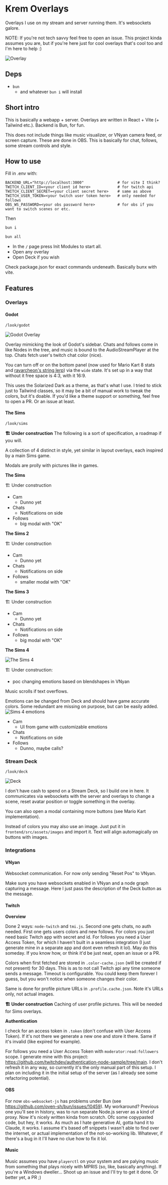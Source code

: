 # Krem Overlays
Overlays I use on my stream and server running them. It's websockets galore.

NOTE: If you're not tech savvy feel free to open an issue. This project kinda assumes you are,
but if you're here just for cool overlays that's cool too and I'm here to help :)

![Overlay](readme-assets/overlay.png)

## Deps

* `bun`
  * and whatever `bun i` will install


## Short intro
This is basically a webapp + server. Overlays are written in React + Vite (+ Tailwind etc.).
Backend is Bun, for fun.

This does not include things like music visualizer, or VNyan camera feed, or screen capture. These are done in OBS.
This is basically for chat, follows, some stream controls and style.

## How to use
Fill in .env with:
```
BACKEND_URL="http://localhost:3000"               # for vite I think?
TWITCH_CLIENT_ID=<your client id here>            # for twitch api
TWITCH_CLIENT_SECRET=<your client secret here>    # same as above
TWITCH_USER_TOKEN=<your twitch user token here>   # only needed for follows
OBS_WS_PASSWORD=<your obs password here>          # for obs if you want to switch scenes or etc.
```
Then
```bash
bun i
```
```bash
bun all
```

- In the `/` page press Init Modules to start all.
- Open any overlay
- Open Deck if you wish

Check package.json for exact commands undeneath. Basically bunx with vite.

## Features
### Overlays
#### Godot
```
/look/godot
```
![Godot Overlay](readme-assets/godot.gif)

Overlay mimicking the look of Godot's sidebar. Chats and follows come in like Nodes in the tree,
and music is bound to the AudioStreamPlayer at the top. Chats fetch user's twitch chat color (nice).

You can turn off or on the bottom panel (now used for Mario Kart 8 stats and [ravarcheon's string lerp](https://bsky.app/profile/ravarcheon.com/post/3lav6cp7njk2d))
via the `wide` state. It's set up in a way that without it free space is 4:3, with it 16:9.

This uses the Solarized Dark as a theme, as that's what I use. I tried to stick just to Tailwind classes,
so it may be a bit of manual work to tweak the colors, but it's doable.
If you'd like a theme support or something, feel free to open a PR. Or an issue at least.

#### The Sims
```
/look/sims
```
**🏗️ Under construction**
The following is a sort of specification, a roadmap if you will.

A collection of 4 distinct in style, yet similar in layout overlays, each inspired by a main Sims game.

Modals are prolly with pictures like in games.

**The Sims**

🏗️ Under construction

- Cam
  - Dunno yet
- Chats
  - Notifications on side
- Follows
  - big modal with "OK"

**The Sims 2**

🏗️ Under construction

- Cam
  - Dunno yet
- Chats
  - Notifications on side
- Follows
  - smaller modal with "OK"

**The Sims 3**

🏗️ Under construction

- Cam
  - Dunno yet
- Chats
  - Notifications on side
- Follows
  - big modal with "OK"

**The Sims 4**

![The Sims 4](readme-assets/sims4.png)

🏗️ Under construction:
- poc changing emotions based on blendshapes in VNyan

Music scrolls if text overflows.

Emotions can be changed from Deck and should have game accurate colors.
Some redundant are missing on purpose, but can be easily added.
![Sims 4 emotions](readme-assets/deck-emotions.png)

- Cam
  - UI from game with customizable emotions
- Chats
  - Notifications on side
- Follows
  - Dunno, maybe calls?

### Stream Deck
```
/look/deck
```
![Deck](readme-assets/deck.png)

I don't have cash to spend on a Stream Deck, so I build one in here. It communicates via websockets
with the server and overlays to change a scene, reset avatar position or toggle something in the overlay.

You can also open a modal containing more buttons (see Mario Kart implementation).

Instead of colors you may also use an image. Just put it in `frontend/src/assets/images` and import it. Text will align
automagically on buttons with images.

### Integrations

#### VNyan
Websocket communication. For now only sending "Reset Pos" to VNyan.

Make sure you have websockets enabled in VNyan and a node graph capturing a message. Here I just pass
the description of the Deck button as the message.

#### Twitch
**Overview**

Done 2 ways: `node-twitch` and `tmi.js`. Second one gets chats, no auth needed. First one gets users colors
and new follows. For colors you just need basic Twitch app with secret and id. For follows you need a User Access Token, for which I haven't built in a seamless integration (I just
generate mine in a separate app and dont even refresh it lol). May do this someday. If you know how,
or think it'd be just neat, open an issue or a PR.

Colors when first fetched are stored in `.color-cache.json` (will be created if not present) for 30 days. This is as to not call Twitch api any time
someone sends a message. Timeout is configurable. You could keep them forever I guess, but you won't notice when someone changes their color.

Same is done for profile picture URLs in `.profile.cache.json`. Note it's URLs only, not actual images.

**🏗️ Under construction**
Caching of user profile pictures. This will be needed for Sims overlays.

**Authentication**

I check for an access token in `.token` (don't confuse with User Access Token). If it's not there
we generate a new one and store it there. Same if it's invalid (like expired for example).

For follows you need a User Access Token with `moderator:read:followers` scope. I generate mine with this project: https://github.com/twitchdev/authentication-node-sample/tree/main.
I don't refresh it in any way, so currently it's the only manual part of this setup. I plan on including
it in the initial setup of the server (as I already see some refactoring potential).


#### OBS
For now `obs-websocket-js` has problems under Bun (see https://github.com/oven-sh/bun/issues/10459).
My workaround? Previous one you'll see in history, was to run separate Node.js server as a kind of proxy.
Now it's nicely written kinda from scratch. Ofc some copypasted code, but hey, it works. As much as I
hate generative AI, gotta hand it to Claude, it works. I assume it's based off snippets I wasn't able to find
over the internet, or actual implementation of the not-so-working lib. Whatever, if there's a bug in it
I'll have no clue how to fix it lol.

#### Music
Music assumes you have `playerctl` on your system and are palying music from something that plays nicely
with MPRIS (so, like, basically anything). If you're a Windows dweller... Shoot up an issue and I'll try
to get it done. Or better yet, a PR ;)
